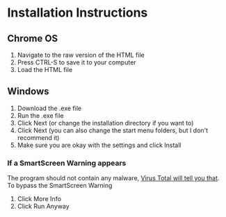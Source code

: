 # Installation Instructions
## Chrome OS
1. Navigate to the raw version of the HTML file
2. Press CTRL-S to save it to your computer
3. Load the HTML file
## Windows
1. Download the .exe file
2. Run the .exe file
3. Click Next (or change the installation directory if you want to)
4. Click Next (you can also change the start menu folders, but I don't recommend it)
5. Make sure you are okay with the settings and click Install
### If a SmartScreen Warning appears
The program should not contain any malware, [Virus Total will tell you that](https://www.virustotal.com/gui/file/0aca356a92d5697cdd2c27db48c2cf875d30230b78b1204e05153be311d09e7f?nocache=1). To bypass the SmartScreen Warning
1. Click More Info
2. Click Run Anyway
